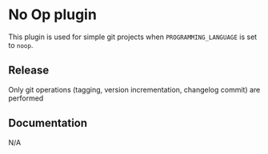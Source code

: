 # No Op plugin

This plugin is used for simple git projects when `PROGRAMMING_LANGUAGE` is set to `noop`.

## Release
Only git operations (tagging, version incrementation, changelog commit) are performed

## Documentation
N/A